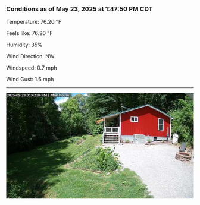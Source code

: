 ### Conditions as of May 23, 2025 at 1:47:50 PM CDT 

Temperature: 76.20 &deg;F

Feels like: 76.20 &deg;F

Humidity: 35%

Wind Direction: NW

Windspeed: 0.7 mph

Wind Gust: 1.6 mph

---

<img src="./images/latest.jpeg"/>

